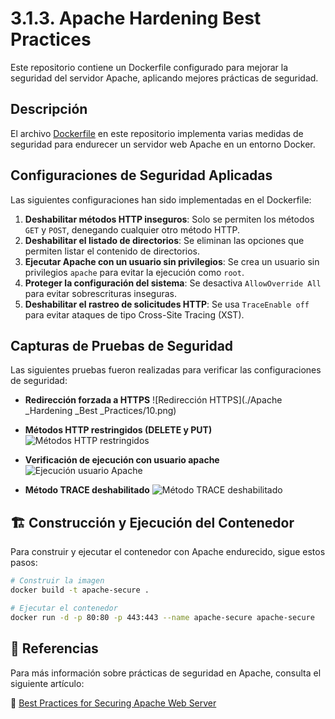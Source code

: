 # 3.1.3. Apache Hardening Best Practices

Este repositorio contiene un Dockerfile configurado para mejorar la seguridad del servidor Apache, aplicando mejores prácticas de seguridad.

## Descripción

El archivo [Dockerfile](https://github.com/alvaromespen/pps-10003375/blob/main/template-main/RA3/RA3_1/RA3_1_3/Apache%20_Hardening%20_Best%20_Practices/Dockerfile) en este repositorio implementa varias medidas de seguridad para endurecer un servidor web Apache en un entorno Docker.

## Configuraciones de Seguridad Aplicadas

Las siguientes configuraciones han sido implementadas en el Dockerfile:

1. **Deshabilitar métodos HTTP inseguros**: Solo se permiten los métodos `GET` y `POST`, denegando cualquier otro método HTTP.
2. **Deshabilitar el listado de directorios**: Se eliminan las opciones que permiten listar el contenido de directorios.
3. **Ejecutar Apache con un usuario sin privilegios**: Se crea un usuario sin privilegios `apache` para evitar la ejecución como `root`.
4. **Proteger la configuración del sistema**: Se desactiva `AllowOverride All` para evitar sobrescrituras inseguras.
5. **Deshabilitar el rastreo de solicitudes HTTP**: Se usa `TraceEnable off` para evitar ataques de tipo Cross-Site Tracing (XST).

## Capturas de Pruebas de Seguridad

Las siguientes pruebas fueron realizadas para verificar las configuraciones de seguridad:

- **Redirección forzada a HTTPS**
  ![Redirección HTTPS](./Apache _Hardening _Best _Practices/10.png)

- **Métodos HTTP restringidos (DELETE y PUT)**
  ![Métodos HTTP restringidos](./mnt/data/11.png)

- **Verificación de ejecución con usuario apache**
  ![Ejecución usuario Apache](./mnt/data/12.png)

- **Método TRACE deshabilitado**
  ![Método TRACE deshabilitado](./mnt/data/13.png)

## 🏗 Construcción y Ejecución del Contenedor

Para construir y ejecutar el contenedor con Apache endurecido, sigue estos pasos:

```sh
# Construir la imagen
docker build -t apache-secure .

# Ejecutar el contenedor
docker run -d -p 80:80 -p 443:443 --name apache-secure apache-secure
```

## 📖 Referencias

Para más información sobre prácticas de seguridad en Apache, consulta el siguiente artículo:

🔗 [Best Practices for Securing Apache Web Server](https://geekflare.com/cybersecurity/apache-web-server-hardening-security/)

